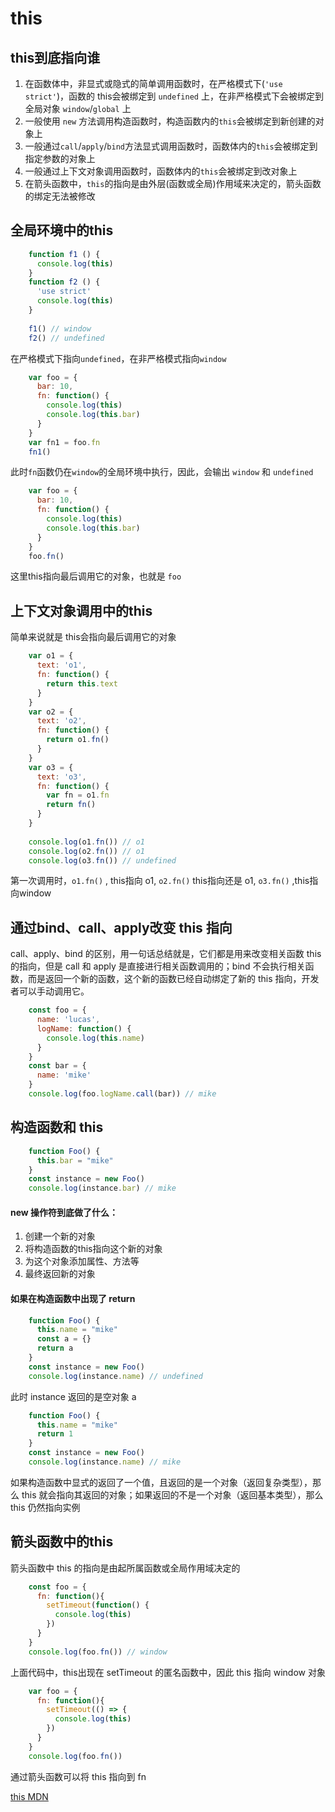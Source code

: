 # this
## this到底指向谁
1. 在函数体中，非显式或隐式的简单调用函数时，在严格模式下(`'use strict'`)，函数的 this会被绑定到 `undefined` 上，在非严格模式下会被绑定到全局对象 `window`/`global` 上
2. 一般使用 `new` 方法调用构造函数时，构造函数内的`this`会被绑定到新创建的对象上
3. 一般通过`call`/`apply`/`bind`方法显式调用函数时，函数体内的`this`会被绑定到指定参数的对象上
4. 一般通过上下文对象调用函数时，函数体内的`this`会被绑定到改对象上
5. 在箭头函数中，`this`的指向是由外层(函数或全局)作用域来决定的，箭头函数的绑定无法被修改

## 全局环境中的this
```js
    function f1 () {
      console.log(this)
    }
    function f2 () {
      'use strict'
      console.log(this)
    }
    
    f1() // window
    f2() // undefined
```

在严格模式下指向`undefined`，在非严格模式指向`window`

```js
    var foo = {
      bar: 10,
      fn: function() {
        console.log(this)
        console.log(this.bar)
      }
    }
    var fn1 = foo.fn
    fn1()
```

此时`fn`函数仍在`window`的全局环境中执行，因此，会输出 `window` 和 `undefined`

```js
    var foo = {
      bar: 10,
      fn: function() {
        console.log(this)
        console.log(this.bar)
      }
    }
    foo.fn()
```
这里this指向最后调用它的对象，也就是 `foo`

## 上下文对象调用中的this
简单来说就是 this会指向最后调用它的对象

```js
    var o1 = {
      text: 'o1',
      fn: function() {
        return this.text
      }
    }
    var o2 = {
      text: 'o2',
      fn: function() {
        return o1.fn()
      }
    }
    var o3 = {
      text: 'o3',
      fn: function() {
        var fn = o1.fn
        return fn()
      }
    }
    
    console.log(o1.fn()) // o1
    console.log(o2.fn()) // o1
    console.log(o3.fn()) // undefined
```
第一次调用时，`o1.fn()` , this指向 o1, `o2.fn()` this指向还是 o1, `o3.fn()` ,this指向window

## 通过bind、call、apply改变 this 指向
call、apply、bind 的区别，用一句话总结就是，它们都是用来改变相关函数 this 的指向，但是 call 和 apply 是直接进行相关函数调用的；bind 不会执行相关函数，而是返回一个新的函数，这个新的函数已经自动绑定了新的 this 指向，开发者可以手动调用它。

```js
    const foo = {
      name: 'lucas',
      logName: function() {
        console.log(this.name)
      }
    }
    const bar = {
      name: 'mike'
    }
    console.log(foo.logName.call(bar)) // mike
```

## 构造函数和 this
```js
    function Foo() {
      this.bar = "mike"
    }
    const instance = new Foo()
    console.log(instance.bar) // mike
```
#### new 操作符到底做了什么：
1. 创建一个新的对象
2. 将构造函数的this指向这个新的对象
3. 为这个对象添加属性、方法等
4. 最终返回新的对象

#### 如果在构造函数中出现了 return
```js
    function Foo() {
      this.name = "mike"
      const a = {}
      return a
    }
    const instance = new Foo()
    console.log(instance.name) // undefined
```
此时 instance 返回的是空对象 a

```js
    function Foo() {
      this.name = "mike"
      return 1
    }
    const instance = new Foo()
    console.log(instance.name) // mike
```
如果构造函数中显式的返回了一个值，且返回的是一个对象（返回复杂类型），那么 this 就会指向其返回的对象；如果返回的不是一个对象（返回基本类型），那么 this 仍然指向实例

## 箭头函数中的this
箭头函数中 this 的指向是由起所属函数或全局作用域决定的

```js
    const foo = {
      fn: function(){
        setTimeout(function() {
          console.log(this)
        })
      }
    }
    console.log(foo.fn()) // window
```
上面代码中，this出现在 setTimeout 的匿名函数中，因此 this 指向 window 对象

```js
    var foo = {
      fn: function(){
        setTimeout(() => {
          console.log(this)
        })
      }
    }
    console.log(foo.fn())
```
通过箭头函数可以将 this 指向到 fn


[this MDN](https://developer.mozilla.org/zh-CN/docs/Web/JavaScript/Reference/Operators/this)
